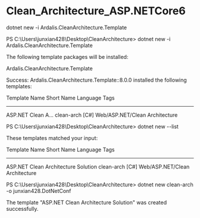 # Clean_Architecture_ASP.NETCore6

dotnet new -i Ardalis.CleanArchitecture.Template

PS C:\Users\junxian428\Desktop\CleanArchitecture> dotnet new -i Ardalis.CleanArchitecture.Template

The following template packages will be installed:

   Ardalis.CleanArchitecture.Template

Success: Ardalis.CleanArchitecture.Template::8.0.0 installed the following templates:

Template Name       Short Name  Language  Tags

------------------  ----------  --------  ------------------------------

ASP.NET Clean A...  clean-arch  [C#]      Web/ASP.NET/Clean Architecture


PS C:\Users\junxian428\Desktop\CleanArchitecture> dotnet new --list

These templates matched your input:

Template Name                                 Short Name           Language    Tags

--------------------------------------------  -------------------  ----------  ------------------------------

ASP.NET Clean Architecture Solution           clean-arch           [C#]        Web/ASP.NET/Clean Architecture



PS C:\Users\junxian428\Desktop\CleanArchitecture> dotnet new clean-arch -o junxian428.DotNetConf

The template "ASP.NET Clean Architecture Solution" was created successfully.
